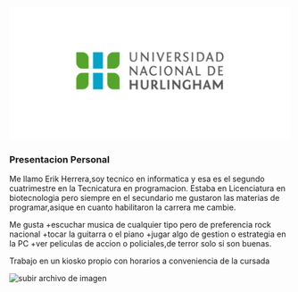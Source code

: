 ![Logo UNAHUR](./assets/UNAHUR.png)

### Presentacion Personal

Me llamo Erik Herrera,soy tecnico en informatica y esa es el segundo cuatrimestre en la Tecnicatura en programacion.
Estaba en Licenciatura en biotecnologia pero siempre en el secundario me gustaron las materias de programar,asique en cuanto habilitaron la carrera me cambie.

Me gusta
+escuchar musica de cualquier tipo pero de preferencia rock nacional
+tocar la guitarra o el piano
+jugar algo de gestion o estrategia en la PC
+ver peliculas de accion o policiales,de terror solo si son buenas.

Trabajo en un kiosko propio con horarios a conveniencia de la cursada

![subir archivo de imagen](imagen.jpg)
